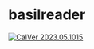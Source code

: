 # basilreader

[![CalVer 2023.05.1015][img_version]][url_version]

[img_version]: https://img.shields.io/static/v1.svg?label=CalVer&message=2023.05.1004&color=blue
[url_version]: https://github.com/jocmp/basilreader
